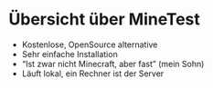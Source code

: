 # Übersicht über MineTest

* Kostenlose, OpenSource alternative
* Sehr einfache Installation
* “Ist zwar nicht Minecraft, aber fast” \(mein Sohn\)
* Läuft lokal, ein Rechner ist der Server

